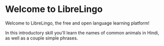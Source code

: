 # Welcome to LibreLingo

Welcome to LibreLingo, the free and open language learning platform!

In this introductory skill you'll learn the names of common animals in Hindi,
as well as a couple simple phrases. 
